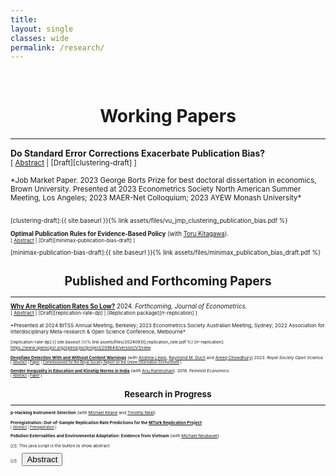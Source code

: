 ```yaml
---
title: 
layout: single
classes: wide
permalink: /research/
---
```

<br/> 

<!-- Google Tag Manager (noscript) -->
<noscript><iframe src="https://www.googletagmanager.com/ns.html?id=GTM-PNS829G"
height="0" width="0" style="display:none;visibility:hidden"></iframe></noscript>
<!-- End Google Tag Manager (noscript) -->


# <center> Working Papers </center>
- - -

**Do Standard Error Corrections Exacerbate Publication Bias?**<br/>
<small>[ <a href="#/" onclick="visib('clustering')">Abstract</a> | [Draft][clustering-draft] ] </small>

<div id="clustering" style="display: none; text-align: justify; line-height: 1.2" ><small>
Over the past several decades, econometrics research has devoted substantial efforts to improving the credibility of standard errors. This paper studies how such improvements interact with the selective publication process to affect the ultimate credibility of published studies. I show that adopting improved but enlarged standard errors for individual studies can inadvertently lead to higher bias in the studies selected for publication. Intuitively, this is because increasing standard errors raises the bar on statistical significance, which exacerbates publication bias. Despite the possibility of higher bias, I show that the coverage of published confidence intervals unambiguously increases. I illustrate these phenomena using a newly constructed dataset on the adoption of clustered standard errors in the difference-in-differences literature between 2000 and 2009. Clustering is associated with a near doubling in the magnitude of published effect sizes. I estimate a model of the publication process and find that clustering led to large improvements in coverage but also sizable increases in bias. To examine the overall impact on evidence-based policy, I develop a model of a policymaker who uses information from published studies to inform policy decisions and overestimates the precision of estimates when standard errors are unclustered. I find that clustering lowers minimax regret when policymakers exhibit sufficiently high loss aversion for mistakenly implementing an ineffective or harmful policy.
</small><br><br/></div>

<small>
*Job Market Paper. 2023 George Borts Prize for best doctoral dissertation in economics, Brown University. Presented at 2023 Econometrics Society North American Summer Meeting, Los Angeles; 2023 MAER-Net Colloquium; 2023 AYEW Monash University*<br/>
  <br/>
<small>

[clustering-draft]:{{ site.baseurl }}{% link assets/files/vu_jmp_clustering_publication_bias.pdf %}

**Optimal Publication Rules for Evidence-Based Policy** (with [Toru Kitagawa][tkitagawa]).<br/>
<small>[ <a href="#/" onclick="visib('minimax-publication-bias')">Abstract</a> | [Draft][minimax-publication-bias-draft] ] </small>

<div id="minimax-publication-bias" style="display: none; text-align: justify; line-height: 1.2" ><small>
Empirical research can inform evidence-based policy choice but may be censored due to publication bias. How does this impact the decisions of policymakers who do not have, or are unwilling to use, prior beliefs about a policy's impact? For minimax regret policymakers, we characterize the optimal treatment rule with selective publication against statistically insignificant results. We then show that the optimal publication rule which minimizes maximum regret is non-selective. This contrasts with the optimal publication rule for Bayesian policymakers studied in the literature, where only `extreme' results that sufficiently move the prior are published. Thus, in the minimax regret framework, the optimal publication regime for policy choice is consistent with valid statistical inference in scientific research.
</small><br><br/></div>

[minimax-publication-bias-draft]:{{ site.baseurl }}{% link assets/files/minimax_publication_bias_draft.pdf %}

[tkitagawa]: https://sites.google.com/brown.edu/torukitagawa



# <center> Published and Forthcoming Papers </center>
- - -
**[Why Are Replication Rates So Low?](https://www.sciencedirect.com/science/article/pii/S0304407624002136?utm_campaign=STMJ_219742_AUTH_SERV_PA&utm_medium=email&utm_acid=222802016&SIS_ID=&dgcid=STMJ_219742_AUTH_SERV_PA&CMX_ID=&utm_in=DM517501&utm_source=AC)** 2024. *Forthcoming, Journal of Econometrics.* <br/>
<small>[ <a href="#/" onclick="visib('replication-rate')">Abstract</a> | [Draft][replication-rate-dp] | [Replication package][rr-replication] ] </small>

<div id="replication-rate" style="display: none; text-align: justify; line-height: 1.2" ><small>
Many explanations have been offered for why replication rates are low in the social sciences, including selective publication, p-hacking, and treatment effect heterogeneity. This article emphasizes that issues with the most commonly used approach for setting sample sizes in replication studies may also play an important role. Theoretically, I show in a simple model of the publication process that we should expect the replication rate to fall below its nominal target, even when original studies are unbiased. The main mechanism is that the most commonly used approach for setting the replication sample size does not properly account for the fact that original effect sizes are estimated. Specifically, it sets the replication sample size to achieve a nominal power target under the assumption that estimated effect sizes correspond to fixed true effects. However, since there are non-linearities in the replication power function linking original effect sizes to power, ignoring the fact that effect sizes are estimated leads to systematically lower replication rates than intended. Empirically, I find that a parsimonious model accounting only for these issues can fully explain observed replication rates in experimental economics and social science, and two-thirds of the replication gap in psychology. I conclude with practical recommendations for replicators.
</small><br><br/></div>

<small>
*Presented at 2024 BITSS Annual Meeting, Berkeley; 2023 Econometrics Society Australian Meeting, Sydney; 2022 Association for Interdisciplinary Meta-research & Open Science Conference, Melbourne*
<small>

[replication-rate-dp]:{{ site.baseurl }}{% link assets/files/20240930_replication_rate.pdf %}
[rr-replication]: https://www.openicpsr.org/openicpsr/project/209644/version/V1/view

**[Deepfake Detection With and Without Content Warnings](https://royalsocietypublishing.org/doi/10.1098/rsos.231214)** (with [Andrew Lewis][alewis], [Raymond M. Duch][rduch] and [Areeq Chowdhury][achowdhury]) 2023. *Royal Society Open Science.*<br/>
<small>[ <a href="#/" onclick="visib('deepfake')">Abstract</a> | [Paper][deepfake-paper] | [Commissioned for the Royal Society Report on the Online Information Environment][rs-report] ] </small>

<div id="deepfake" style="display: none; text-align: justify; line-height: 1.2" ><small>
The rapid advancement of ‘deepfake’ video technology — which uses deep learning artificial intelligence algorithms to create fake videos that look real — has given urgency to the question of how policymakers and technology companies should moderate inauthentic content. We conduct an experiment to measure people’s alertness to and ability to detect a high-quality deepfake amongst a set of videos. First, we find that in a natural setting with no content warnings,
individuals who are exposed to a deepfake video of neutral content are no more likely to detect anything out of the ordinary (32.9%) compared to a control group who viewed only authentic videos (34.1%). Second, we find that when individuals are given a warning that at least one video in a set of five videos is a deepfake, only 21.6% of respondents correctly identify the deepfake as the only inauthentic video, while the remainder erroneously select at least one genuine video as a deepfake.
</small><br><br/></div>

[deepfake-paper]: https://royalsocietypublishing.org/doi/epdf/10.1098/rsos.231214
[deepfake-draft]: https://osf.io/cb7rw
[rs-report]: https://royalsociety.org/-/media/policy/projects/online-information-environment/the-online-information-environment.pdf
[alewis]: https://www.politics.ox.ac.uk/person/andrew-lewis
[rduch]: https://www.raymondduch.com/
[achowdhury]: https://areeqchowdhury.com/

**[Gender Inequality in Education and Kinship Norms in India](https://www.tandfonline.com/doi/abs/10.1080/13545701.2017.1364399#:~:text=However%2C%20the%20norm%20of%20patrilocal,more%20pronounced%20in%20Northern%20India.)** (with [Anu Rammohan][arammohan]). 2018. *Feminist Economics*.<br/>
<small>[ <a href="#/" onclick="visib('education-kinship')">Abstract</a> | [Paper][education-kinship] ] </small>

<div id="education-kinship" style="display: none; text-align: justify; line-height: 1.2" ><small>
Women’s schooling attainment in India continues to lag considerably behind that of men. This paper uses nationally representative district-level data from the 2007–8 District Level Household and Facility Survey (DLHS-3), Indicus Analytics, and the 2011–12 Indian Human Development Survey-II (IHDS-II) to examine the role of socioeconomic and cultural factors in influencing gender differentials in schooling. The results provide quantitative evidence of the role of different economic and sociocultural factors on gender disparities in education. The empirical results show that economic development is an important factor in narrowing gender gaps in education, with wealthier districts more likely to educate girls than poorer districts. However, the norm of patrilocal exogamy, where wives migrate to co-reside with their husband’s kin, is associated with worse outcomes for women’s schooling relative to men’s schooling; and, in keeping with anthropological research, gender-differentiated inequities in education are more pronounced in Northern India.
</small><br><br/></div>

[education-kinship]: https://www.tandfonline.com/doi/abs/10.1080/13545701.2017.1364399#:~:text=However%2C%20the%20norm%20of%20patrilocal,more%20pronounced%20in%20Northern%20India.
[arammohan]: https://research-repository.uwa.edu.au/en/persons/anu-rammohan

# <center> Research in Progress </center>
- - -

**p-Hacking Instrument Selection** (with [Michael Keane][mkeane] and [Timothy Neal][tneal]).

[mkeane]: https://scholar.google.co.uk/citations?user=lIV7LhIAAAAJ&hl=en
[tneal]: https://sites.google.com/site/tjrneal/

**Preregistration: Out-of-Sample Replication Rate Predictions for the [MTurk Replication Project](https://mtrp.info/index.html)**<br/>
<small>[ <a href="#/" onclick="visib('preregistered-prediction')">Abstract</a> | [Preregistration][preregistered-prediction-draft] ] </small>
<div id="preregistered-prediction" style="display: none; text-align: justify; line-height: 1.2" ><small>
The MTurk Replication Project will test the reproducibility of 26 social science studies that used online research participants and were published in PNAS between 2015 and 2018. For the subset of 19 studies reporting t-ratios, this paper preregisters an out-of-sample prediction that 57% will be successfully replicated with a statistical significant effect in the same direction as the original study. It also preregisters individual-study predictions, identifying ten studies with very high expected replication probabilities (>95%) and seven studies with relatively low expected replication probabilities (<15%). These 'predictions' should be viewed as estimates of real replication power given the project's replication design. When replication outcomes are made publicly available, I will compare them against my preregistered estimates of real replication power.
</small><br><br/></div>

[preregistered-prediction-draft]:https://osf.io/q7ckx



**Pollution Externalities and Environmental Adaptation: Evidence from Vietnam** (with [Michael Neubauer][mneubauer]).

[mneubauer]: https://ibes.brown.edu/people/michael-neubauer

[//]: This java script is the button to show abstract
<script>
 function visib(id) {
  var x = document.getElementById(id);
  if (x.style.display === "block") {
    x.style.display = "none";
  } else {
    x.style.display = "block";
  }
}
</script>

[//]:&emsp;<button onclick="visib('polariz')" class="btn btn--inverse btn--small">Abstract</button>
